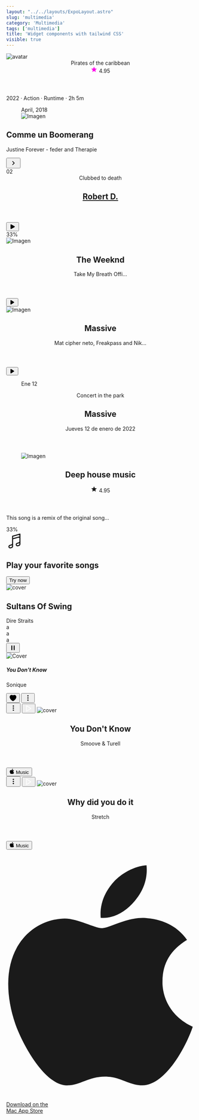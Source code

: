 ```yaml
---
layout: "../../layouts/ExpoLayout.astro"
slug: 'multimedia'
category: 'Multimedia'
tags: ['multimedia']
title: 'Widget components with tailwind CSS'
visible: true
---
```


<article class="border shadow-sm break-inside grid grid-cols-12 rounded-xl overflow-hidden mb-3 text-sm bg-white dark:bg-gray-950 dark:text-white dark:border-gray-900" data-filter="multimedia">
  <div class="flex-none col-span-4">
    <img class="w-full h-full object-cover" src="https://images.pexels.com/photos/343701/pexels-photo-343701.jpeg?auto=compress&amp;cs=tinysrgb&amp;w=1260&amp;h=750&amp;dpr=2" alt="avatar" loading="lazy">
  </div>
  <section class="col-span-8 flex justify-between flex-col p-3">
    <header class="flex flex-row justify-between items-start">
      <span class="font-medium text-base"> Pirates of the caribbean </span>
      <div class="flex justify-center items-center gap-2">
        <svg viewBox="0 0 24 24" class="-mt-0.5" width="18" height="18">
          <path fill="#ff00ea" d="M12,17.27L18.18,21L16.54,13.97L22,9.24L14.81,8.62L12,2L9.19,8.62L2,9.24L7.45,13.97L5.82,21L12,17.27Z"></path>
        </svg>
        <span class="font-medium">4.95</span>
      </div>
    </header>
    <p class="text-xs text-gray-600 dark:text-gray-400">2022 · Action · Runtime · 2h 5m</p>
  </section>
</article>

<article class="border shadow-sm break-inside grid grid-cols-12 rounded-xl overflow-hidden mb-3 text-sm bg-white dark:bg-gray-950 dark:text-white dark:border-gray-900" data-filter="multimedia">
  <figure class="col-span-5 relative">
    <div class="absolute left-4 bottom-4 rounded-sm text-xs py-1 px-2 text-white bg-black/60 backdrop-blur-sm">April, 2018</div>
    <img src="https://images.pexels.com/photos/5152572/pexels-photo-5152572.jpeg?auto=compress&amp;cs=tinysrgb&amp;w=1260&amp;h=750&amp;dpr=2" alt="Imagen" class="w-full min-h-[7rem] object-cover" loading="lazy">
  </figure>
  <section class="col-span-7 flex flex-col justify-between p-3 flex-1">
    <h2 class="text-base font-medium leading-5">Comme un Boomerang</h2>
    <div class="flex flex-row justify-between items-center space-x-2">
      <p class="flex-1 text-xs leading-4">Justine Forever - feder and Therapie</p>
      <button class="flex flex-none items-center justify-center rounded-full w-8 h-8 bg-yellow-400 text-black">
        <svg width="22" height="22" viewBox="0 0 24 24" xmlns="http://www.w3.org/2000/svg">
          <path d="M8.59,16.58L13.17,12L8.59,7.41L10,6L16,12L10,18L8.59,16.58Z" fill="currentColor"></path>
        </svg>
      </button>
    </div>
  </section>
</article>

<article class="border shadow-sm break-inside relative flex items-center justify-between overflow-hidden rounded-t-xl p-4 mb-3 gap-4 text-sm bg-white dark:bg-gray-950 dark:text-white dark:border-gray-900" data-filter="multimedia">
  <div class="flex items-center justify-center w-10 h-10 rounded-full text-lg bg-blue-700 text-white">02</div>
  <header class="flex-auto flex flex-col">
    <span class="text-xs text-gray-600">Clubbed to death</span>
    <h2 class="font-semibold block">
      <a href="#">Robert D.</a>
    </h2>
  </header>
  <button class="w-8 h-8 flex flex-none justify-center items-center rounded-full transition-all duration-200 bg-white dark:bg-gray-900 border border-gray-300 text-black dark:border-gray-800 dark:text-white hover:bg-gray-100 dark:hover:bg-gray-800">
    <svg xmlns="http://www.w3.org/2000/svg" viewBox="0 0 24 24" fill="currentColor" width="18" height="18">
      <path fill-rule="evenodd" d="M4.5 5.653c0-1.426 1.529-2.33 2.779-1.643l11.54 6.348c1.295.712 1.295 2.573 0 3.285L7.28 19.991c-1.25.687-2.779-.217-2.779-1.643V5.653z" clip-rule="evenodd"></path>
    </svg>
  </button>
  <div class="absolute bottom-0 left-0 w-full rounded-full overflow-hidden bg-gray-100 h-[3px] whitespace-nowrap dark:bg-gray-900">
    <div class="bg-blue-700 h-full w-4/6">
      <span class="sr-only">33%</span>
    </div>
  </div>
</article>

<article class="border shadow-sm break-inside grid grid-cols-12 rounded-xl overflow-hidden mb-3 text-sm bg-white dark:bg-gray-950 dark:text-white dark:border-gray-900" data-filter="multimedia">
  <div class="col-span-3">
    <img src="https://images.pexels.com/photos/462510/pexels-photo-462510.jpeg?auto=compress&cs=tinysrgb&w=1600" alt="Imagen" class="w-full h-full aspect-square object-cover" loading="lazy">
  </div>
  <div class="col-span-9 flex items-center justify-between p-3 flex-1">
    <header class="flex flex-col gap-1">
      <h2 class="text-base font-semibold leading-5">The Weeknd</h2>
      <p>Take My Breath Offi...</p>
    </header>
    <button class="flex flex-none justify-center items-center rounded-full w-8 h-8 transition-color duration-200 bg-indigo-500 hover:bg-indigo-700 text-white">
      <svg width="16" height="16" fill="currentColor" viewBox="0 0 20 20" xmlns="http://www.w3.org/2000/svg" aria-hidden="true">
        <path d="M6.3 2.84A1.5 1.5 0 0 0 4 4.11v11.78a1.5 1.5 0 0 0 2.3 1.27l9.344-5.891a1.5 1.5 0 0 0 0-2.538L6.3 2.841Z"></path>
      </svg>
    </button>
  </div>
</article>

<article class="border shadow-sm break-inside grid grid-cols-12 rounded-xl overflow-hidden mb-3 text-sm bg-white dark:bg-gray-950 dark:text-white dark:border-gray-900" data-filter="multimedia">
  <div class="col-span-4">
    <img src="https://images.pexels.com/photos/7022370/pexels-photo-7022370.jpeg?auto=compress&cs=tinysrgb&w=1260&h=750&dpr=2" alt="Imagen" class="w-full h-full aspect-square object-cover" loading="lazy">
  </div>
  <div class="col-span-8 flex items-center justify-between p-3 flex-1 gap-3">
    <header class="flex flex-col gap-1">
      <h2 class="text-base font-semibold leading-5">Massive</h2>
      <p class="text-xs">Mat cipher neto, Freakpass and Nik...</p>
    </header>
    <button class="flex flex-none justify-center items-center rounded-full w-8 h-8 transition-color duration-200 bg-gray-800 hover:bg-gray-700 text-white">
      <svg width="16" height="16" fill="currentColor" viewBox="0 0 20 20" xmlns="http://www.w3.org/2000/svg" aria-hidden="true">
        <path d="M6.3 2.84A1.5 1.5 0 0 0 4 4.11v11.78a1.5 1.5 0 0 0 2.3 1.27l9.344-5.891a1.5 1.5 0 0 0 0-2.538L6.3 2.841Z"></path>
      </svg>
    </button>
  </div>
</article>

<article class="border shadow-sm break-inside grid grid-cols-12 rounded-xl overflow-hidden mb-3 text-sm bg-white dark:bg-gray-950 dark:text-white dark:border-gray-900" data-filter="multimedia">
  <figure class="col-span-3">
    <div class="flex items-center justify-center flex-col w-full h-full p-3 bg-gray-900 text-white dark:bg-gray-200 dark:text-black">
      <span>Ene</span>
      <span class="text-3xl font-semibold">12</span>
    </div>
  </figure>
  <section class="col-span-9 flex items-center justify-between p-3 flex-1">
    <header class="flex flex-col">
      <p class="text-xs text-gray-500">Concert in the park</p>
      <h2 class="text-sm font-semibold leading-5">Massive</h2>
      <p>Jueves 12 de enero de 2022</p>
    </header>
  </section>
</article>

<article class="border shadow-sm break-inside grid grid-cols-12 rounded-xl overflow-hidden mb-3 text-sm bg-white dark:bg-gray-950 dark:text-white dark:border-gray-900" data-filter="multimedia">
  <figure class="col-span-4">
    <img src="https://images.pexels.com/photos/733767/pexels-photo-733767.jpeg?auto=compress&cs=tinysrgb&w=1260&h=750&dpr=2" alt="Imagen" class="w-full h-full aspect-square object-cover" loading="lazy">
  </figure>
  <section class="col-span-8 flex flex-col items-start p-3 flex-1 gap-2">
    <header class="flex items-start justify-between">
      <h2 class="text-base font-semibold leading-5">Deep house music</h2>
      <div class="flex justify-center items-center gap-2">
        <svg viewBox="0 0 24 24" class="-mt-0.5 text-rose-500" width="18" height="18">
          <path fill="currentColor" d="M12,17.27L18.18,21L16.54,13.97L22,9.24L14.81,8.62L12,2L9.19,8.62L2,9.24L7.45,13.97L5.82,21L12,17.27Z"></path>
        </svg>
        <span class="font-medium">4.95</span>
      </div>
    </header>
    <p class="text-xs text-gray-600">This song is a remix of the original song...</p>
    <div class="w-full rounded-full overflow-hidden bg-gray-100 h-[3px] whitespace-nowrap dark:bg-gray-900">
      <div class="bg-blue-700 h-full w-4/6">
        <span class="sr-only">33%</span>
      </div>
    </div>
  </section>
</article>

<section class="grid grid-cols-2 gap-3" data-filter="multimedia">
  <article class="border shadow-sm break-inside flex items-center flex-col justify-between rounded-xl mb-3 text-sm gap-4 p-4 bg-gradient-to-t from-rose-500 to-pink-600 text-white dark:border-gray-900">
    <svg width="45" height="45" fill="none" stroke-width="1.5" stroke="currentColor" viewBox="0 0 24 24" xmlns="http://www.w3.org/2000/svg" aria-hidden="true">
      <path stroke-linecap="round" stroke-linejoin="round" d="m9 9 10.5-3m0 6.553v3.75a2.25 2.25 0 0 1-1.632 2.163l-1.32.377a1.803 1.803 0 1 1-.99-3.467l2.31-.66a2.25 2.25 0 0 0 1.632-2.163Zm0 0V2.25L9 5.25v10.303m0 0v3.75a2.25 2.25 0 0 1-1.632 2.163l-1.32.377a1.803 1.803 0 0 1-.99-3.467l2.31-.66A2.25 2.25 0 0 0 9 15.553Z"></path>
    </svg>
    <h2 class="text-base text-center">Play your favorite songs</h2>
    <button class="px-2 w-full h-8 rounded-full font-medium transition-colors duration-200 bg-white text-black hover:bg-gray-200">Try now</button>
  </article>
  <article class="border shadow-sm break-inside flex items-center flex-col justify-between rounded-xl overflow-hidden mb-3 text-sm bg-gradient-to-r from-purple-600 to-indigo-600 text-white dark:border-gray-900">
    <img src="https://images.pexels.com/photos/9008803/pexels-photo-9008803.jpeg?auto=compress&amp;cs=tinysrgb&amp;w=1260&amp;h=750&amp;dpr=2" class="object-cover w-full h-full" alt="cover" loading="lazy">
    <div class="flex flex-col items-start w-full p-4 gap-1">
      <h2>Sultans Of Swing</h2>
      <span class="text-xs">Dire Straits</span>
    </div>
  </article>
</section>

<article class="border shadow-sm break-inside flex items-center justify-between rounded-xl p-4 mb-3 text-sm bg-white dark:bg-gray-950 dark:text-white dark:border-gray-900" data-filter="multimedia">
  a
</article>

<article class="border shadow-sm break-inside flex items-center justify-between rounded-xl p-4 mb-3 text-sm bg-white dark:bg-gray-950 dark:text-white dark:border-gray-900" data-filter="multimedia">
  a
</article>

<article class="border shadow-sm break-inside flex items-center justify-between rounded-xl p-4 mb-3 text-sm bg-white dark:bg-gray-950 dark:text-white dark:border-gray-900" data-filter="multimedia">
  a
</article>

<article class="border shadow-sm break-inside flex items-center justify-between rounded-xl p-4 mb-3 text-sm bg-white dark:bg-gray-950 dark:text-white dark:border-gray-900" data-filter="multimedia">
  <div class="flex items-center justify-between w-full">
    <div class="flex items-center space-x-3">
      <div class="relative overflow-hidden rounded-md">
        <div class="absolute left-0 top-0 w-full h-full flex items-center justify-center text-white bg-black/40">
          <button class="w-8 h-8 flex items-center justify-center">
            <svg xmlns="http://www.w3.org/2000/svg" viewBox="0 0 24 24" fill="currentColor" width="20" height="20">
              <path fill-rule="evenodd" d="M6.75 5.25a.75.75 0 01.75-.75H9a.75.75 0 01.75.75v13.5a.75.75 0 01-.75.75H7.5a.75.75 0 01-.75-.75V5.25zm7.5 0A.75.75 0 0115 4.5h1.5a.75.75 0 01.75.75v13.5a.75.75 0 01-.75.75H15a.75.75 0 01-.75-.75V5.25z" clip-rule="evenodd"></path>
            </svg>
          </button>
        </div>
        <img src="https://images.pexels.com/photos/9980327/pexels-photo-9980327.jpeg?auto=compress&amp;cs=tinysrgb&amp;w=1260&amp;h=750&amp;dpr=2" alt="Cover" loading="lazy" class="object-cover w-11 h-11">
      </div>
      <div class="flex flex-col">
        <h5 class="text-base font-medium">You Don't Know</h5>
        <p class="text-slate-500 dark:text-slate-400">Sonique</p>
      </div>
    </div>
    <div class="flex items-center space-x-1">
      <button class="flex flex-none items-center justify-center rounded-full p-1 text-rose-500">
        <svg xmlns="http://www.w3.org/2000/svg" viewBox="0 0 24 24" fill="currentColor" stroke="currentColor" stroke-width="2" width="20" height="20">
          <path d="M11.645 20.91l-.007-.003-.022-.012a15.247 15.247 0 01-.383-.218 25.18 25.18 0 01-4.244-3.17C4.688 15.36 2.25 12.174 2.25 8.25 2.25 5.322 4.714 3 7.688 3A5.5 5.5 0 0112 5.052 5.5 5.5 0 0116.313 3c2.973 0 5.437 2.322 5.437 5.25 0 3.925-2.438 7.111-4.739 9.256a25.175 25.175 0 01-4.244 3.17 15.247 15.247 0 01-.383.219l-.022.012-.007.004-.003.001a.752.752 0 01-.704 0l-.003-.001z"></path>
        </svg>
      </button>
      <button class="flex flex-none items-center justify-center rounded-full w-8 h-8 transition-colors duration-200 hover:bg-gray-200 dark:hover:bg-gray-900">
        <svg xmlns="http://www.w3.org/2000/svg" width="20" height="20" viewBox="0 0 24 24" fill="none" stroke="currentColor" stroke-width="2.2" stroke-linecap="round" stroke-linejoin="round">
          <circle cx="12" cy="12" r="1"></circle>
          <circle cx="12" cy="5" r="1"></circle>
          <circle cx="12" cy="19" r="1"></circle>
        </svg>
      </button>
    </div>
  </div>
</article>

<section class="grid grid-cols-2 gap-3" data-filter="multimedia">
  <article class="border flex flex-col items-center justify-between overflow-hidden text-sm bg-white text-black dark:bg-gray-900 dark:text-white rounded-xl mb-4 dark:border-gray-900">
    <div class="relative">
      <button class="absolute right-2 top-2 flex items-center justify-center rounded-full p-1 transition-colors duration-200 bg-white text-black">
        <svg width="22" height="22" viewBox="0 0 24 24" xmlns="http://www.w3.org/2000/svg">
          <path d="M12,16A2,2 0 0,1 14,18A2,2 0 0,1 12,20A2,2 0 0,1 10,18A2,2 0 0,1 12,16M12,10A2,2 0 0,1 14,12A2,2 0 0,1 12,14A2,2 0 0,1 10,12A2,2 0 0,1 12,10M12,4A2,2 0 0,1 14,6A2,2 0 0,1 12,8A2,2 0 0,1 10,6A2,2 0 0,1 12,4Z" fill="currentColor"></path>
        </svg>
      </button>
      <button class="flex items-center justify-center absolute top-1/2 left-1/2 -translate-x-1/2 -translate-y-1/2 rounded-full w-10 h-10 transition-colors duration-200 bg-[#000000c1] hover:bg-black">
        <svg xmlns="http://www.w3.org/2000/svg" width="20" height="20" viewBox="0 0 24 24" fill="none" stroke="#ffffff" stroke-width="2" stroke-linecap="round" stroke-linejoin="round">
          <polygon points="5 3 19 12 5 21 5 3"></polygon>
        </svg>
      </button>
      <img src="https://images.pexels.com/photos/185030/pexels-photo-185030.jpeg?auto=compress&amp;cs=tinysrgb&amp;w=1260&amp;h=750&amp;dpr=2" class="object-cover" alt="cover" loading="lazy">
    </div>
    <div class="flex flex-col items-start w-full p-4 space-y-2">
      <header>
        <h2 class="font-medium">You Don't Know</h2>
        <span class="text-xs">Smoove &amp; Turell</span>
      </header>
      <button class="flex items-center justify-center text-xs rounded-full px-2 py-1 space-x-1 bg-black text-white dark:bg-white dark:text-black">
        <svg role="img" viewBox="0 0 24 24" xmlns="http://www.w3.org/2000/svg" width="14" height="14"><path fill="currentColor" d="M12.152 6.896c-.948 0-2.415-1.078-3.96-1.04-2.04.027-3.91 1.183-4.961 3.014-2.117 3.675-.546 9.103 1.519 12.09 1.013 1.454 2.208 3.09 3.792 3.039 1.52-.065 2.09-.987 3.935-.987 1.831 0 2.35.987 3.96.948 1.637-.026 2.676-1.48 3.676-2.948 1.156-1.688 1.636-3.325 1.662-3.415-.039-.013-3.182-1.221-3.22-4.857-.026-3.04 2.48-4.494 2.597-4.559-1.429-2.09-3.623-2.324-4.39-2.376-2-.156-3.675 1.09-4.61 1.09zM15.53 3.83c.843-1.012 1.4-2.427 1.245-3.83-1.207.052-2.662.805-3.532 1.818-.78.896-1.454 2.338-1.273 3.714 1.338.104 2.715-.688 3.559-1.701"></path>
        </svg>
        <span>Music</span>
      </button>
    </div>
  </article>
  <article class="border flex flex-col items-center justify-between overflow-hidden text-sm bg-emerald-600 text-white rounded-xl mb-4 dark:border-gray-900">
    <div class="relative">
      <button class="absolute right-2 top-2 flex items-center justify-center hover:bg-white hover:text-black rounded-full p-1 transition-colors duration-200">
        <svg width="22" height="22" viewBox="0 0 24 24" xmlns="http://www.w3.org/2000/svg">
          <path d="M12,16A2,2 0 0,1 14,18A2,2 0 0,1 12,20A2,2 0 0,1 10,18A2,2 0 0,1 12,16M12,10A2,2 0 0,1 14,12A2,2 0 0,1 12,14A2,2 0 0,1 10,12A2,2 0 0,1 12,10M12,4A2,2 0 0,1 14,6A2,2 0 0,1 12,8A2,2 0 0,1 10,6A2,2 0 0,1 12,4Z" fill="currentColor"></path>
        </svg>
      </button>
      <button class="flex items-center justify-center absolute top-1/2 left-1/2 -translate-x-1/2 -translate-y-1/2 rounded-full w-10 h-10 transition-colors duration-200 bg-[#000000c1] hover:bg-black">
        <svg xmlns="http://www.w3.org/2000/svg" width="20" height="20" viewBox="0 0 24 24" fill="none" stroke="#ffffff" stroke-width="2" stroke-linecap="round" stroke-linejoin="round">
          <polygon points="5 3 19 12 5 21 5 3"></polygon>
        </svg>
      </button>
      <img src="https://images.pexels.com/photos/144428/pexels-photo-144428.jpeg?auto=compress&amp;cs=tinysrgb&amp;w=1260&amp;h=750&amp;dpr=2" class="object-cover" alt="cover" loading="lazy">
    </div>
    <div class="flex flex-col items-start w-full p-4 space-y-2">
      <header>
        <h2 class="font-medium">Why did you do it</h2>
        <span class="text-xs">Stretch</span>
      </header>
      <button class="flex items-center justify-center text-xs rounded-full px-2 py-1 space-x-1 bg-white text-black">
        <svg role="img" viewBox="0 0 24 24" xmlns="http://www.w3.org/2000/svg" width="14" height="14">
          <path fill="currentColor" d="M12.152 6.896c-.948 0-2.415-1.078-3.96-1.04-2.04.027-3.91 1.183-4.961 3.014-2.117 3.675-.546 9.103 1.519 12.09 1.013 1.454 2.208 3.09 3.792 3.039 1.52-.065 2.09-.987 3.935-.987 1.831 0 2.35.987 3.96.948 1.637-.026 2.676-1.48 3.676-2.948 1.156-1.688 1.636-3.325 1.662-3.415-.039-.013-3.182-1.221-3.22-4.857-.026-3.04 2.48-4.494 2.597-4.559-1.429-2.09-3.623-2.324-4.39-2.376-2-.156-3.675 1.09-4.61 1.09zM15.53 3.83c.843-1.012 1.4-2.427 1.245-3.83-1.207.052-2.662.805-3.532 1.818-.78.896-1.454 2.338-1.273 3.714 1.338.104 2.715-.688 3.559-1.701"></path>
        </svg>
        <span>Music</span>
      </button>
    </div>
  </article>
</section>

<section class="grid grid-cols-12 gap-3 mb-3">
  <a href="#" class="w-full col-span-8 sm:w-auto bg-gray-800 hover:bg-gray-700 focus:ring-4 focus:outline-none focus:ring-gray-300 text-white rounded-lg inline-flex items-center justify-center px-4 py-2.5 dark:bg-gray-700 dark:hover:bg-gray-600 dark:focus:ring-gray-700" data-filter="multimedia">
    <svg class="me-3 w-7 h-7" aria-hidden="true" focusable="false" data-prefix="fab" data-icon="apple" role="img" xmlns="http://www.w3.org/2000/svg" viewBox="0 0 384 512"><path fill="currentColor" d="M318.7 268.7c-.2-36.7 16.4-64.4 50-84.8-18.8-26.9-47.2-41.7-84.7-44.6-35.5-2.8-74.3 20.7-88.5 20.7-15 0-49.4-19.7-76.4-19.7C63.3 141.2 4 184.8 4 273.5q0 39.3 14.4 81.2c12.8 36.7 59 126.7 107.2 125.2 25.2-.6 43-17.9 75.8-17.9 31.8 0 48.3 17.9 76.4 17.9 48.6-.7 90.4-82.5 102.6-119.3-65.2-30.7-61.7-90-61.7-91.9zm-56.6-164.2c27.3-32.4 24.8-61.9 24-72.5-24.1 1.4-52 16.4-67.9 34.9-17.5 19.8-27.8 44.3-25.6 71.9 26.1 2 49.9-11.4 69.5-34.3z"></path></svg>
    <div class="text-left rtl:text-right">
      <div class="mb-1 text-xs">Download on the</div>
      <div class="-mt-1 font-sans text-sm font-semibold">Mac App Store</div>
    </div>
  </a>
</section>
